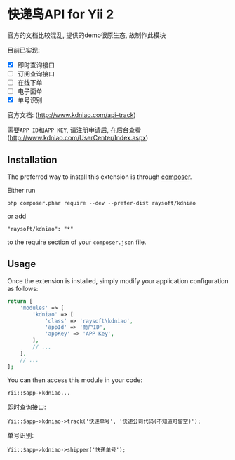 快递鸟API for Yii 2
========================
官方的文档比较混乱, 提供的demo很原生态, 故制作此模块

目前已实现:
- [x] 即时查询接口
- [ ] 订阅查询接口
- [ ] 在线下单
- [ ] 电子面单
- [x] 单号识别

官方文档: (http://www.kdniao.com/api-track)

需要`APP ID`和`APP KEY`, 请注册申请后, 在后台查看(http://www.kdniao.com/UserCenter/Index.aspx)


Installation
------------

The preferred way to install this extension is through [composer](http://getcomposer.org/download/).

Either run

```
php composer.phar require --dev --prefer-dist raysoft/kdniao
```

or add

```
"raysoft/kdniao": "*"
```

to the require section of your `composer.json` file.


Usage
-----

Once the extension is installed, simply modify your application configuration as follows:

```php
return [
    'modules' => [
        'kdniao' => [
            'class' => 'raysoft\kdniao',
            'appId' => '商户ID',
            'appKey' => 'APP Key',
        ],
        // ...
    ],
    // ...
];
```

You can then access this module in your code:

```
Yii::$app->kdniao...
```

即时查询接口:
```
Yii::$app->kdniao->track('快递单号', '快递公司代码(不知道可留空)');
```

单号识别:
```
Yii::$app->kdniao->shipper('快递单号');
```